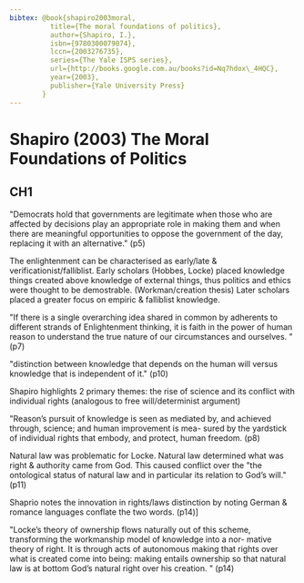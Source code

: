```yaml
---
bibtex: @book{shapiro2003moral,
		  title={The moral foundations of politics},
		  author={Shapiro, I.},
		  isbn={9780300079074},
		  lccn={2003276735},
		  series={The Yale ISPS series},
		  url={http://books.google.com.au/books?id=Nq7hdox\_4HQC},
		  year={2003},
		  publisher={Yale University Press}
		}
---
```



Shapiro (2003) The Moral Foundations of Politics
===

CH1
---

"Democrats hold that governments are legitimate when those who are affected by decisions play an appropriate role in making them and when there are meaningful opportunities to oppose the government of the day, replacing it with an alternative." (p5)

The enlightenment can be characterised as early/late & verificationist/falliblist.  Early scholars (Hobbes, Locke) placed knowledge things created above knowledge of external things, thus politics and ethics were thought to be demostrable. (Workman/creation thesis) Later scholars placed a greater focus on empiric & falliblist knowledge.

"If there is a single overarching idea shared in common by adherents to different strands of Enlightenment thinking, it is faith in the power of human reason to understand the true nature of our circumstances and ourselves. " (p7)

"distinction between knowledge that depends on the human will versus knowledge that is independent of it." (p10)

Shapiro highlights 2 primary themes: the rise of science and its conflict with individual rights (analogous to free will/determinist argument)

"Reason’s pursuit of knowledge is seen as mediated by, and achieved through, science; and human improvement is mea- sured by the yardstick of individual rights that embody, and protect, human freedom. (p8)

Natural law was problematic for Locke.  Natural law determined what was right & authority came from God. This caused conflict over the "the ontological status of natural law and in particular its relation to God’s will." (p11)

Shaprio notes the innovation in rights/laws distinction by noting German & romance languages conflate the two words. (p14)]

"Locke’s theory of ownership flows naturally out of this scheme, transforming the workmanship model of knowledge into a nor- mative theory of right. It is through acts of autonomous making that rights over what is created come into being: making entails ownership so that natural law is at bottom God’s natural right over his creation. " (p14)